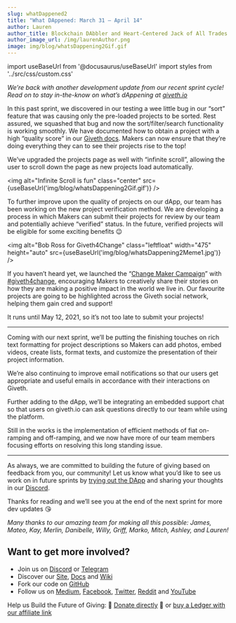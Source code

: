 ```yaml
---
slug: whatDappened2
title: "What DAppened: March 31 — April 14"
author: Lauren
author_title: Blockchain DAbbler and Heart-Centered Jack of All Trades
author_image_url: /img/laurenAuthor.png
image: img/blog/whatsDappening2Gif.gif
---
```

import useBaseUrl from '@docusaurus/useBaseUrl'
import styles from '../src/css/custom.css'

_We’re back with another development update from our recent sprint cycle! Read on to stay in-the-know on what’s dAppening at_ [_giveth.io_](https://giveth.io/)

In this past sprint, we discovered in our testing a wee little bug in our “sort” feature that was causing only the pre-loaded projects to be sorted. Rest assured, we squashed that bug and now the sort/filter/search functionality is working smoothly. We have documented how to obtain a project with a high “quality score” in our [Giveth docs](https://docs.giveth.io/guides/qualityscore/). Makers can now ensure that they’re doing everything they can to see their projects rise to the top!

We’ve upgraded the projects page as well with “infinite scroll”, allowing the user to scroll down the page as new projects load automatically.

<img alt="Infinite Scroll is fun" class="center" src={useBaseUrl('img/blog/whatsDappening2Gif.gif')} />

To further improve upon the quality of projects on our dApp, our team has been working on the new project verification method. We are developing a process in which Makers can submit their projects for review by our team and potentially achieve “verified” status. In the future, verified projects will be eligible for some exciting benefits 😉

<img alt="Bob Ross for Giveth4Change" class="leftfloat" width="475" height="auto" src={useBaseUrl('img/blog/whatsDappening2Meme1.jpg')} />

If you haven’t heard yet, we launched the “[Change Maker Campaign](https://medium.com/giveth/calling-all-change-makers-7fa964684c2b)” with [#giveth4change](https://twitter.com/hashtag/Giveth4Change?src=hashtag_click), encouraging Makers to creatively share their stories on how they are making a positive impact in the world we live in. Our favourite projects are going to be highlighted across the Giveth social network, helping them gain cred and support!

It runs until May 12, 2021, so it’s not too late to submit your projects!

---

Coming with our next sprint, we’ll be putting the finishing touches on rich text formatting for project descriptions so Makers can add photos, embed videos, create lists, format texts, and customize the presentation of their project information.

We’re also continuing to improve email notifications so that our users get appropriate and useful emails in accordance with their interactions on Giveth.

Further adding to the dApp, we’ll be integrating an embedded support chat so that users on giveth.io can ask questions directly to our team while using the platform.

Still in the works is the implementation of efficient methods of fiat on-ramping and off-ramping, and we now have more of our team members focusing efforts on resolving this long standing issue.

---

As always, we are committed to building the future of giving based on feedback from you, our community! Let us know what you’d like to see us work on in future sprints by [trying out the DApp](http://giveth.io/) and sharing your thoughts in our [Discord](https://discord.com/invite/JftjK8Un3z).

Thanks for reading and we’ll see you at the end of the next sprint for more dev updates 😘

_Many thanks to our amazing team for making all this possible: James, Mateo, Kay, Merlin, Danibelle, Willy, Griff, Marko, Mitch, Ashley, and Lauren!_

## Want to get more involved?

*   Join us on [Discord](https://discord.gg/JftjK8Un3z) or [Telegram](http://t.me/givethio)
*   Discover our [Site](http://giveth.io/), [Docs](https://docs.giveth.io/) and [Wiki](https://wiki.giveth.io/)
*   Fork our code on [GitHub](https://github.com/Giveth/)
*   Follow us on [Medium](http://medium.com/giveth/), [Facebook](https://www.facebook.com/givethio), [Twitter](http://twitter.com/givethio), [Reddit](https://www.reddit.com/r/giveth/) and [YouTube](https://www.youtube.com/channel/UClfutpRoY0WTVnq0oB0E0wQ)

Help us Build the Future of Giving: 🦄 [Donate directly](http://donate.giveth.io/) 🦄 or [buy a Ledger with our affiliate link](https://www.ledgerwallet.com/products/ledger-nano-s?utm_source=&utm_medium=affiliate&utm_campaign=d663)

